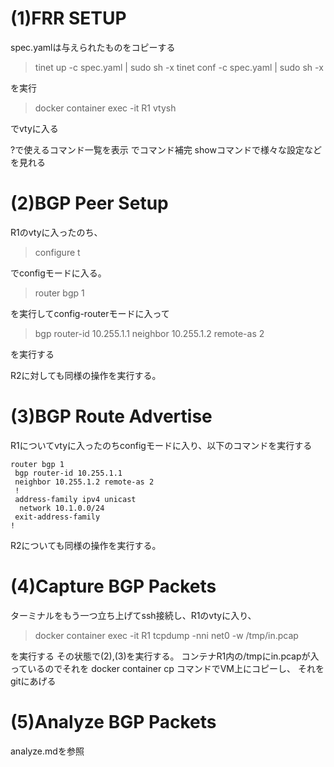 # (1)FRR SETUP
spec.yamlは与えられたものをコピーする
>tinet up -c spec.yaml | sudo sh -x
>tinet conf -c spec.yaml | sudo sh -x

を実行
>docker container exec -it R1 vtysh

でvtyに入る

?で使えるコマンド一覧を表示
<tab>でコマンド補完
showコマンドで様々な設定などを見れる
# (2)BGP Peer Setup
R1のvtyに入ったのち、
>configure t

でconfigモードに入る。
>router bgp 1

を実行してconfig-routerモードに入って
>bgp router-id 10.255.1.1
>neighbor 10.255.1.2 remote-as 2

を実行する

R2に対しても同様の操作を実行する。
# (3)BGP Route Advertise
R1についてvtyに入ったのちconfigモードに入り、以下のコマンドを実行する
```
router bgp 1
 bgp router-id 10.255.1.1
 neighbor 10.255.1.2 remote-as 2
 !
 address-family ipv4 unicast
  network 10.1.0.0/24
 exit-address-family
!
```

R2についても同様の操作を実行する。

# (4)Capture BGP Packets

ターミナルをもう一つ立ち上げてssh接続し、R1のvtyに入り、
>docker container exec -it R1 tcpdump -nni net0 -w /tmp/in.pcap

を実行する
その状態で(2),(3)を実行する。
コンテナR1内の/tmpにin.pcapが入っているのでそれを docker container cp コマンドでVM上にコピーし、
それをgitにあげる

# (5)Analyze BGP Packets
analyze.mdを参照

